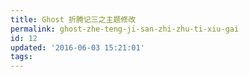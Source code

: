 ```yaml
---
title: Ghost 折腾记三之主题修改
permalink: ghost-zhe-teng-ji-san-zhi-zhu-ti-xiu-gai
id: 12
updated: '2016-06-03 15:21:01'
tags:
---
```

